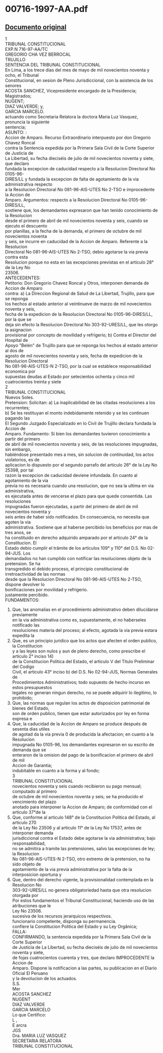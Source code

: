 
00716-1997-AA.pdf
=================
  
[Documento original](https://tc.gob.pe/jurisprudencia/1998/00716-1997-AA.pdf)  
---  
1  
TRIBUNAL CONSTITUCIONAL  
EXP.N 716-97-AA/TC  
GREGORIO CHA VEZ BERROCAL  
TRUJILLO  
SENTENCIA DEL TRIBUNAL CONSTITUCIONAL  
En Lima, a los trece dias del mes de mayo de mil novecientos noventa y ocho, el Tribunal  
Constitucional, en sesion de Pleno Jurisdiccional, con la asistencia de los senores  
ACOSTA SANCHEZ, Vicepresidente encargado de la Presidencia;  
Magistrados;  
NUGENT;  
DIAZ VALVERDE; y,  
GARCIA MARCELO.  
actuando como Secretaria Relatora la doctora Maria Luz Vasquez, pronuncia la siguiente  
sentencia;  
ASUNTO: :  
Accion de Amparo. Recurso Extraordinario interpuesto por don Gregorio Chavez Roncal  
contra la Sentencia expedida por la Primera Sala Civil de la Corte Superior de Justicia de  
La Libertad, su fecha dieciséis de julio de mil novecientos noventa y siete, que declaro  
fundada la excepcion de caducidad respecto a la Resolucion Directoral No 0105-96-  
DIRES/LL y fundada la excepcion de falta de agotamiento de la via administrativa respecto  
a la Resolucion Directoral No 081-96-AIS-UTES No 2-TSO e improcedente la Accion de  
Amparo. Argumentos: respecto a la Resolucion Directoral No 0105-96-DIRES/LL,  
sostiene que, los demandantes expresaron que han tenido conocimiento de la Resolucion  
desde el primero de abril de mil novecientos noventa y seis, cuando se ejecuto el descuento  
por planillas, a la fecha de la demanda, el primero de octubre de mil novecientos noventa  
y seis, se incurre en caducidad de la Accion de Amparo. Referente a la Resolucion  
Directoral No 081-96-AIS-UTES No 2-TSO, debio agotarse la via previa contra esta  
Resolucion porque no esta en las excepciones previstas en el articulo 28° de la Ley No  
23506.  
ANTECEDENTES:  
Petitorio: Don Gregorio Chavez Roncal y Otros, interponen demanda de Accion de Amparo  
contra: a) La Direccion Regional de Salud de La Libertad, Trujillo, para que se reponga  
los hechos al estado anterior al veintinueve de marzo de mil novecientos noventa y seis,  
fecha de la expedicion de la Resolucion Directoral No 0105-96-DIRES/LL, por la que se  
deja sin efecto la Resolucion Directoral No 303-92-URES/LL, que les otorgo la asignacion  
provisional por concepto de movilidad y refrigerio; b) Contra el Director del Hospital de  
Apoyo "Belén" de Trujillo para que se reponga los hechos al estado anterior al dos de  
agosto de mil novecientos noventa y seis, fecha de expedicion de la Resolucion Directoral  
No 081-96-AIS-UTES-N 2-TSO, por la cual se establece responsabilidad economica por  
supuestas deudas al Estado por setecientos ochenta y cinco mil cuatrocientos treinta y siete  
2  
TRIBUNAL CONSTITUCIONAL  
Nuevos Soles.  
Pretension: Solicitan: a) La inaplicabilidad de las citadas resoluciones a los recurrentes;  
b) Se les restituyan el monto indebidamente retenido y se les continuen pagando las  
El Segundo Juzgado Especializado en lo Civil de Trujillo declara fundada la Accion de  
Amparo. Fundamento: Si bien los demandantes tuvieron conocimiento a partir del primero  
de abril de mil novecientos noventa y seis, de las resoluciones impugnadas, sin embargo,  
habiéndose presentado mes a mes, sin solucion de continuidad, los actos violatorios, es de  
aplicacion lo dispuesto por el segundo parrafo del articulo 26° de la Ley No 25398, por tal  
razon la excepcion de caducidad deviene infundada. En cuanto al agotamiento de la via  
previa no es necesaria cuando una resolucion, que no sea la ultima en via administrativa,  
es ejecutada antes de vencerse el plazo para que quede consentida. Las resoluciones  
impugnadas fueron ejecutadas, a partir del primero de abril de mil novecientos noventa y  
seis antes de haber sido notificados. En consecuencia, no necesita que agoten la via  
administrativa. Sostiene que al haberse percibido los beneficios por mas de tres anos, se  
ha constituido en derecho adquirido amparado por el articulo 24° de la Constitucion. El  
Estado debio cumplir el trâmite de los articulos 109° y 110° del D.S. No 02-94-JUS. Los  
demandados no han cumplido con notificar las resoluciones objeto de la pretension. Se ha  
transgredido el debido proceso, el principio constitucional de irretroactividad de las normas  
desde que la Resolucion Directoral No 081-96-AIS-UTES No 2-TSO, dispone devolver lo  
bonificaciones por movilidad y refrigerio.  
justamente percibido.  
FUNDAMENTOS:  
1. Que, las anomalias en el procedimiento administrativo deben dilucidarse previamente  
en la via administrativa como es, supuestamente, el no haberseles notificado las  
resoluciones materia del proceso; al efecto, agotada la via previa estara expedita la  
2. Que, es un principio juridico que los actos que afecten el orden publico, la Constitucion  
y a las leyes son nulos y aun de pleno derecho, como prescribe el articulo 2° inciso 14)  
de la Constitucion Politica del Estado, el articulo V del Titulo Preliminar del Codigo  
Civil, el articulo 43° inciso b) del D.S. No 02-94-JUS, Normas Generales de  
Procedimientos Administrativos; todo supuesto de hecho incurso en estos presupuestos  
legales no generan ningun derecho, no se puede adquirir lo ilegitimo, lo prohibido;  
3. Que, las normas que regulan los actos de disposicion patrimonial de bienes del Estado,  
son de orden publico, tienen que estar autorizados por ley en forma expresa e  
4. Que, la caducidad de la Accion de Amparo se produce después de sesenta dias utiles  
de agotad da la via previa 0 de producida la afectacion; en cuanto a la Resolucion  
impugnada No 0105-96, los demandantes expresaron en su escrito de demanda que se  
enteraron de la omision del pago de la bonificacion el primero de abril de mil  
Accion de Garantia;  
indubitable en cuanto a la forma y al fondo;  
3  
TRIBUNAL CONSTITUCIONAL  
novecientos noventa y seis cuando recibieron su pago mensual; computado al primero  
de octubre de mil novecientos noventa y seis; se ha producido el vencimiento del plazo  
anotado para interponer la Accion de Amparo; de conformidad con el articulo 37°de la  
5. Que, conforme al articulo 148° de la Constitucion Politica del Estado, al articulo 270  
de la Ley No 23506 y al articulo 11° de la Ley No 17537, antes de interponer demanda  
jurisdiccional contra el Estado debe agotarse la via administrativa; bajo responsabilidad,  
no se admitira a tramite las pretensiones, salvo las excepciones de ley; la Resolucion  
No 081-96-AIS-UTES-N 2-TSO, otro extremo de la pretension, no ha sido objeto de  
agotamiento de la via previa administrativa por la falta de la interposicion oportuna y  
6. Que, dentro del derecho vigente, la provisionalidad contemplada en la Resolucion No  
303-92-URES/LL no genera obligatoriedad hasta que otra resolucion otorgada por  
Por estos fundamentos el Tribunal Constitucional, haciendo uso de las atribuciones que le  
Ley No 23506.  
sucesiva de los recursos jerarquicos respectivos.  
funcionario competente, disponga su permanencia.  
confiere la Constitucion Politica del Estado y su Ley Orgânica;  
FALLA:  
CONFIRMANDO, la sentencia expedida por la Primera Sala Civil de la Corte Superior  
de Justicia de La Libertad, su fecha dieciséis de julio de mil novecientos noventa y siete,  
de fojas cuatrocientos cuarenta y tres, que declaro IMPROCEDENTE la Accion de  
Amparo. Dispone la notificacion a las partes, su publicacion en el Diario Oficial El Peruano  
y la devolucion de los actuados.  
S.S.  
Mer  
ACOSTA SANCHEZ  
NUGENT  
DIAZ VALVERDE  
GARCIA MARCELO  
Lo que Certifico:  
L ,  
E arcra  
JGS  
Dra. MARIA LUZ VASQUEZ  
SECRETARIA RELATORA  
TRIBUNAL CONSTITUCIONAL